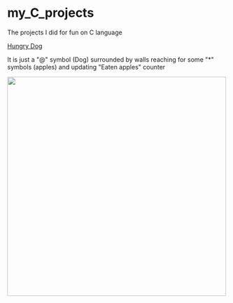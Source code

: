 # my_C_projects
The projects I did for fun on C language

[Hungry Dog](https://github.com/shvetsovart/my_C_projects/blob/main/hungry_dog.c "Hungry Dog")

It is just a "@" symbol (Dog) surrounded by walls reaching for some "\*" symbols (apples) and updating "Eaten apples" counter

<img src="https://github.com/shvetsovart/my_C_projects/blob/main/media/2022-01-01%2014-35-57.gif" width="500" /> 
